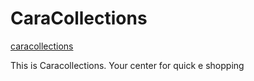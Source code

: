# CaraCollections

[caracollections](https://caracollections.netlify.app/)

This is Caracollections. Your center for quick e shopping
